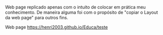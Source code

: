 Web page replicado apenas com o intuito de colocar em prática meu conhecimento.
De maneira alguma foi com o propósito de "copiar o Layout da web page" para outros fins. 

Web page https://henri2003.github.io/Educa/teste
 
